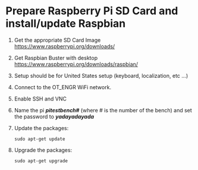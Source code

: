 # Prepare Raspberry Pi SD Card and install/update Raspbian

1. Get the appropriate SD Card Image  <https://www.raspberrypi.org/downloads/>
2. Get Raspbian Buster with desktop  <https://www.raspberrypi.org/downloads/raspbian/>
3. Setup should be for United States setup (keyboard, localization, etc ...)
4. Connect to the OT_ENGR WiFi network.
5. Enable SSH and VNC
6. Name the pi ***pitestbench#*** (where # is the number of the bench) and set the password to ***yadayadayada***
7. Update the packages:

    ```t
    sudo apt-get update
    ```

8. Upgrade the packages:

   ```t
   sudo apt-get upgrade
   ```
